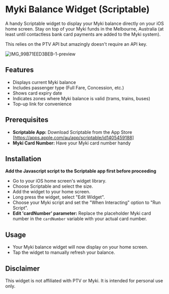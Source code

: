 # Myki Balance Widget (Scriptable)

A handy Scriptable widget to display your Myki balance directly on your iOS home screen.
Stay on top of your Myki funds in the Melbourne, Australia (at least until contactless bank card payments are added to the Myki system). 

This relies on the PTV API but amazingly doesn't require an API key.

![IMG_99B71EED3BEB-1-preview](https://github.com/brad-tan/Myki-Balance-Widget/assets/105221827/7fe3c9d6-2d57-48c1-bd75-1b55148fb5bb)


## Features

* Displays current Myki balance
* Includes passenger type (Full Fare, Concession, etc.)
* Shows card expiry date
* Indicates zones where Myki balance is valid (trams, trains, buses)
* Top-up link for convenience

## Prerequisites

* **Scriptable App:** Download Scriptable from the App Store [https://apps.apple.com/au/app/scriptable/id1405459188]
* **Myki Card Number:**  Have your Myki card number handy

## Installation
**Add the Javascript script to the Scriptable app first before proceeding**  
   * Go to your iOS home screen's widget library.
   * Choose Scriptable and select the size.
   * Add the widget to your home screen.
   * Long press the widget, select "Edit Widget".
   * Choose your Myki script and set the "When Interacting" option to "Run Script".
   * **Edit 'cardNumber' parameter:** Replace the placeholder Myki card number in the `cardNumber` variable with your actual card number.

## Usage

* Your Myki balance widget will now display on your home screen.
* Tap the widget to manually refresh your balance.

## Disclaimer

This widget is not affiliated with PTV or Myki. It is intended for personal use only.
